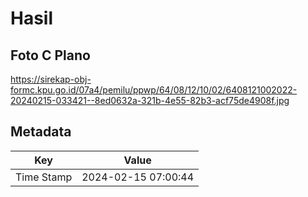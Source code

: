 # Hasil

## Foto C Plano

https://sirekap-obj-formc.kpu.go.id/07a4/pemilu/ppwp/64/08/12/10/02/6408121002022-20240215-033421--8ed0632a-321b-4e55-82b3-acf75de4908f.jpg


## Metadata

| Key        | Value               |
| ---------- | ------------------- |
| Time Stamp | 2024-02-15 07:00:44 |



